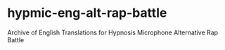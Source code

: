 # hypmic-eng-alt-rap-battle
Archive of English Translations for Hypnosis Microphone Alternative Rap Battle 

